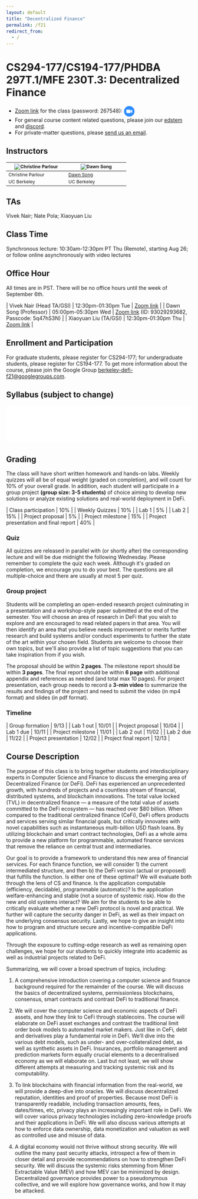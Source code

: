 ```yaml
---
layout: default
title: "Decentralized Finance"
permalink: /f21
redirect_from:
  - /
---
```


<!-- # Decentralized Finance -->

# CS294-177/CS194-177/PHDBA 297T.1/MFE 230T.3: Decentralized Finance

- [Zoom link](https://berkeley.zoom.us/j/94039559132) for the class (password: 267548): [ <img src="/assets/meetings.png" alt="link" width="30" style="vertical-align: middle"/> ](https://berkeley.zoom.us/j/94039559132)
- For general course content related questions, please join our [edstem](https://edstem.org/us/courses/7861/discussion/) and [discord](https://discord.gg/3yFqmRjZDA). 
- For private-matter questions, please [send us an email](mailto:berkeley-defi-f21-info@googlegroups.com). 

## Instructors

<table style="table-layout: fixed; font-size: 88%; align: middle;">
  <thead>
    <tr>
      <!-- <th style="width: 20%;"><img style="object-fit:cover" width=150 height=200 src="https://conferences.law.stanford.edu/cyberday/wp-content/uploads/sites/10/2016/10/Bonah_Dan_cropped.jpg" alt="Dan Boneh"></th>
      <th style="width: 20%;"><img style="object-fit:cover" width=150 height=200 src="https://arthurgervais.com/images/Arthur_bio_photo.jpg" alt="Arthur Gervais"></th>
      <th style="width: 20%;"><img style="object-fit:cover" width=150 height=200 src="https://ws.engr.illinois.edu/directory/viewphoto.aspx?id=66044&s=300&type=portrait" alt="Andrew Miller"></th> -->
      <th style="width: 40%;"><img style="object-fit:cover" width=150 height=200 src="https://vcresearch.berkeley.edu/sites/default/files/styles/faculty_photo_full/public/2018-01/christine_parlour.jpg?itok=MubDXnwu" alt="Christine Parlour"></th>
      <th style="width: 40%;"><img style="object-fit:cover" width=150 height=200 src="https://people.eecs.berkeley.edu/~dawnsong/dawn-berkeley.jpg" alt="Dawn Song"></th>
    </tr>
  </thead>
  <tbody>
    <tr>
      <!-- <td><a href="https://crypto.stanford.edu/~dabo/">Dan Boneh</a></td>
      <td><a href="https://arthurgervais.com/">Arthur Gervais</a></td>
      <td><a href="http://soc1024.ece.illinois.edu/">Andrew Miller</a></td> -->
      <td>Christine Parlour</td>
      <td><a href="https://people.eecs.berkeley.edu/~dawnsong/">Dawn Song</a></td>
    </tr>
    <tr>
      <!-- <td>Stanford</td>
      <td>Imperial College London</td>
      <td>UIUC</td> -->
      <td>UC Berkeley</td>
      <td>UC Berkeley</td>
    </tr>
  </tbody>
</table>

## TAs

Vivek Nair; Nate Pola; Xiaoyuan Liu

## Class Time
Synchronous lecture: 10:30am-12:30pm PT Thu (Remote), starting Aug 26; or follow online asynchronously with video lectures

## Office Hour
All times are in PST. There will be no office hours until the week of September 6th.

| Vivek Nair (Head TA/GSI) | 12:30pm-01:30pm Tue | [Zoom link](https://berkeley.zoom.us/j/5176419216) |
| Dawn Song (Professor) | 05:00pm-05:30pm Wed | [Zoom link](https://berkeley.zoom.us/j/93029293682?pwd%3DOVBybGhMYVBCTEJUelNyRm5SdHZuZz09&sa=D&source=calendar&usg=AOvVaw1DYoPVsE2MYIbUQwxzojdD) (ID: 93029293682, Passcode: 5q47hS3N) |
| Xiaoyuan Liu (TA/GSI) | 12:30pm-01:30pm Thu | [Zoom link](https://berkeley.zoom.us/j/94026140944?pwd=blcxeE5DZmNHWWdDN0RxS2RpdEQvdz09) |

## Enrollment and Participation
For graduate students, please register for CS294-177; for undergraduate students, please register for CS194-177. To get more information about the course, please join the Google Group [berkeley-defi-f21@googlegroups.com](https://groups.google.com/g/berkeley-defi-f21).

## Syllabus (subject to change)

<iframe id="syllabus" src="/f21_syllabus" width="100%" height="100" frameborder=0> </iframe>

<script>
  function setIframeHeight(iframe) {
    if (iframe) {
        var iframeWin = iframe.contentWindow || iframe.contentDocument.parentWindow;
        if (iframeWin.document.body) {
            iframe.height = iframeWin.document.documentElement.scrollHeight || iframeWin.document.body.scrollHeight;
        }
    }
  };

  window.onload = function() {
      setIframeHeight(document.getElementById('syllabus'));
  };
</script>

## Grading
The class will have short written homework and hands-on labs. Weekly quizzes will all be of equal weight (graded on completion), and will count for 10% of your overall grade. In addition, each student will participate in a group project **(group size: 3-5 students)** of choice aiming to develop new solutions or analyze existing solutions and real-world deployment in DeFi. 

| Class participation | 10% |
| Weekly Quizzes | 10% |
| Lab 1 | 5% |
| Lab 2 | 15% |
| Project proposal | 5% |
| Project milestone | 15% |
| Project presentation and final report | 40% |

### Quiz

All quizzes are released in parallel with (or shortly after) the corresponding lecture and will be due midnight the following Wednesday. Please remember to complete the quiz each week. Although it's graded on completion, we encourage you to do your best. The questions are all multiple-choice and there are usually at most 5 per quiz.

### Group project

Students will be completing an open-ended research project culminating in a presentation and a workshop-style paper submitted at the end of the semester. You will choose an area of research in DeFi that you wish to explore and are encouraged to read related papers in that area. You will then identify an area that you believe needs improvement or merits further research and build systems and/or conduct experiments to further the state of the art within your chosen field. Students are welcome to choose their own topics, but we'll also provide a list of topic suggestions that you can take inspiration from if you wish.

The proposal should be within **2 pages**. The milestone report should be within **3 pages**. The final report should be within **6 page** with additional appendix and references as needed (and total max 10 pages). For project presentation, each group needs to record a **3-min video** to summarize the results and findings of the project and need to submit the video (in mp4 format) and slides (in pdf format).

### Timeline

| Group formation | 9/13 |
| Lab 1 out | 10/01 |
| Project proposal | 10/04 |
| Lab 1 due | 10/11 |
| Project milestone | 11/01 |
| Lab 2 out | 11/02 |
| Lab 2 due | 11/22 |
| Project presentation | 12/02 |
| Project final report | 12/13 |

## Course Description

The purpose of this class is to bring together students and interdisciplinary experts in Computer Science and Finance to discuss the emerging area of Decentralized Finance (or DeFi). DeFi has experienced an unprecedented growth, with hundreds of projects and a countless stream of financial, distributed systems, and blockchain innovations. The total value locked (TVL) in decentralized finance — a measure of the total value of assets committed to the DeFi ecosystem — has reached over $80 billion. When compared to the traditional centralized finance (CeFi), DeFi offers products and services serving similar financial goals, but critically innovates with novel capabilities such as instantaneous multi-billion USD flash loans. By utilizing blockchain and smart contract technologies, DeFi as a whole aims to provide a new platform for programmable, automated finance services that remove the reliance on central trust and intermediaries.
 
Our goal is to provide a framework to understand this new area of financial services. For each finance function, we will consider 1) the current intermediated structure, and then b) the DeFi version (actual or proposed) that fulfills the function. Is either one of these optimal? We will evaluate both through the lens of CS and finance. Is the application computable (efficiency, decidable), programmable (automatic)? Is the application welfare-enhancing and stable (not a source of systemic risk). How do the new and old systems interact? We aim for the students to be able to critically evaluate whether a new DeFi protocol is novel and practical. We further will capture the security danger in DeFi, as well as their impact on the underlying consensus security. Lastly, we hope to give an insight into how to program and structure secure and incentive-compatible DeFi applications.
 
Through the exposure to cutting-edge research as well as remaining open challenges, we hope for our students to quickly integrate into academic as well as industrial projects related to DeFi.
 
Summarizing, we will cover a broad spectrum of topics, including:

1. A comprehensive introduction covering a computer science and finance background required for the remainder of the course. We will discuss the basics of decentralized systems, permissionless blockchains, consensus, smart contracts and contrast DeFi to traditional finance.

2. We will cover the computer science and economic aspects of DeFi assets, and how they link to CeFi through stablecoins. The course will elaborate on DeFi asset exchanges and contrast the traditional limit order book models to automated market makers. Just like in CeFi, debt and derivatives play a fundamental role in DeFi. We’ll dive into the various debt models, such as under- and over-collateralized debt, as well as synthetic assets in DeFi. Insurances, portfolio management and prediction markets form equally crucial elements to a decentralised economy as we will elaborate on. Last but not least, we will show different attempts at measuring and tracking systemic risk and its computability.

3. To link blockchains with financial information from the real-world, we will provide a deep-dive into oracles. We will discuss decentralized reputation, identities and proof of properties. Because most DeFi is transparently readable, including transaction amounts, fees, dates/times, etc, privacy plays an increasingly important role in DeFi. We will cover various privacy technologies including zero-knowledge proofs and their applications in DeFi. We will also discuss various attempts at how to enforce data ownership, data monetization and valuation as well as controlled use and misuse of data.

4. A digital economy would not thrive without strong security. We will outline the many past security attacks, introspect a few of them in closer detail and provide recommendations on how to strengthen DeFi security. We will discuss the systemic risks stemming from Miner Extractable Value (MEV) and how MEV can be minimized by design. Decentralized governance provides power to a pseudonymous collective, and we will explore how governance works, and how it may be attacked.
